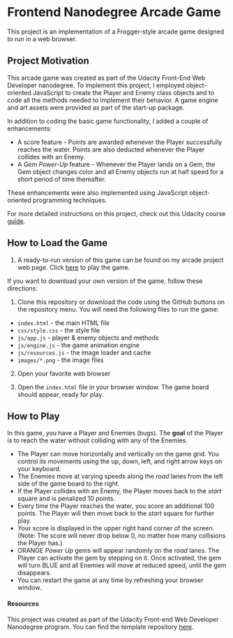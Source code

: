 # Frontend Nanodegree Arcade Game

This project is an implementation of a Frogger-style arcade game designed to run in a web browser.

## Project Motivation

This arcade game was created as part of the Udacity Front-End Web Developer nanodegree. To implement this project, I employed object-oriented JavaScript to create the Player and Enemy class objects and to code all the methods needed to implement their behavior. A game engine and art assets were provided as part of the start-up package.

In addition to coding the basic game functionality, I added a couple of enhancements:

* A score feature - Points are awarded whenever the Player successfully reaches the water. Points are also deducted whenever the Player collides with an Enemy.
* A _Gem Power-Up_ feature - Whenever the Player lands on a Gem, the Gem object changes color and all Enemy objects run at half speed for a short period of time thereafter.

These enhancements were also implemented using JavaScript object-oriented programming techniques.

For more detailed instructions on this project, check out this Udacity course [guide](https://docs.google.com/document/d/1v01aScPjSWCCWQLIpFqvg3-vXLH2e8_SZQKC8jNO0Dc/pub?embedded=true).

## How to Load the Game

1. A ready-to-run version of this game can be found on my arcade project web page. Click [here](https://chspanos.github.io/arcade-game) to play the game.

If you want to download your own version of the game, follow these directions:

1. Clone this repository or download the code using the GitHub buttons on the repository menu. You will need the following files to run the game:

  * ```index.html``` - the main HTML file
  * ```css/style.css``` - the style file
  * ```js/app.js``` - player & enemy objects and methods
  * ```js/engine.js``` - the game animation engine
  * ```js/resources.js``` - the image loader and cache
  * ```images/*.png``` - the image files

2. Open your favorite web browser

3. Open the ```index.html``` file in your browser window. The game board should appear, ready for play.

## How to Play

In this game, you have a Player and Enemies (bugs). The **goal** of the Player is to reach the water without colliding with any of the Enemies.

* The Player can move horizontally and vertically on the game grid. You control its movements using the up, down, left, and right arrow keys on your keyboard.
* The Enemies move at varying speeds along the _road_ lanes from the left side of the game board to the right.
* If the Player collides with an Enemy, the Player moves back to the _start_ square and is penalized 10 points.
* Every time the Player reaches the water, you score an additional 100 points.  The Player will then move back to the _start_ square for further play.
* Your score is displayed in the upper right hand corner of the screen. (Note: The score will never drop below 0, no matter how many collisions the Player has.)
* ORANGE _Power Up_ gems will appear randomly on the _road_ lanes. The Player can activate the gem by stepping on it. Once activated, the gem will turn BLUE and all Enemies will move at reduced speed, until the gem disappears.
* You can restart the game at any time by refreshing your browser window.

#### Resources

This project was created as part of the Udacity Front-end Web Developer Nanodegree program. You can find the template repository [here](https://github.com/udacity/frontend-nanodegree-arcade-game).
